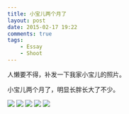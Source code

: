 ```yaml
---
title: 小宝儿两个月了
layout: post
date: 2015-02-17 19:22
comments: true
tags: 
    - Essay
    - Shoot
---
```

人懒要不得，补发一下我家小宝儿的照片。

小宝儿两个月了，明显长胖长大了不少。

![](http://p5f9oscjk.bkt.clouddn.com/FvOCFXMDbjGWddXDrIWe8f42x1Ny)
![](http://p5f9oscjk.bkt.clouddn.com/FhsMuY8sRjF66lH-8KO1637WDfcL)
![](http://p5f9oscjk.bkt.clouddn.com/FmrRm_22BkWn1p7i69w63OCVCIxd)
![](http://p5f9oscjk.bkt.clouddn.com/FjDIHNtPLDJTe9eMnhUI_HVGmqjU)
![](http://p5f9oscjk.bkt.clouddn.com/FrnckRkBzfgJvkDqx5d6z2pp6rnl)